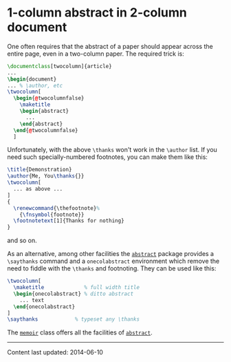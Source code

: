 # 1-column abstract in 2-column document

One often requires that the abstract of a paper should appear across
the entire page, even in a two-column paper.  The required trick is:
```latex
\documentclass[twocolumn]{article}
...
\begin{document}
... % \author, etc
\twocolumn[
  \begin{@twocolumnfalse}
    \maketitle
    \begin{abstract}
      ...
    \end{abstract}
  \end{@twocolumnfalse}
  ]
```
Unfortunately, with the above `\thanks` won't work in the
`\author` list.  If you need such specially-numbered footnotes, you
can make them like this:
```latex
\title{Demonstration}
\author{Me, You\thanks{}}
\twocolumn[
  ... as above ...
]
{
  \renewcommand{\thefootnote}%
    {\fnsymbol{footnote}}
  \footnotetext[1]{Thanks for nothing}
}
```
and so on.

As an alternative, among other facilities the [`abstract`](https://ctan.org/pkg/abstract) package 
provides a
`\saythanks` command and a `onecolabstract` environment
which remove the need to fiddle with the `\thanks` and
footnoting. They can be used like this:
```latex
\twocolumn[
  \maketitle             % full width title
  \begin{onecolabstract} % ditto abstract
    ... text
  \end{onecolabstract}
]
\saythanks            % typeset any \thanks
```
The [`memoir`](https://ctan.org/pkg/memoir) class offers all the facilities of [`abstract`](https://ctan.org/pkg/abstract).


----

Content last updated: 2014-06-10
